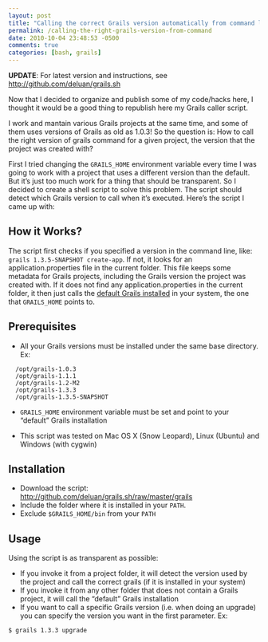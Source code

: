```yaml
---
layout: post
title: "Calling the correct Grails version automatically from command line"
permalink: /calling-the-right-grails-version-from-command
date: 2010-10-04 23:48:53 -0500
comments: true
categories: [bash, grails]
---
```


**UPDATE**: For latest version and instructions, see http://github.com/deluan/grails.sh

Now that I decided to organize and publish some of my code/hacks here, I thought it would be a good thing to republish 
here my Grails caller script.

I work and mantain various Grails projects at the same time, and some of them uses versions of Grails as old as 1.0.3! 
So the question is: How to call the right version of grails command for a given project, the version that the project 
was created with?

First I tried changing the `GRAILS_HOME` environment variable every time I was going to work with a project that uses a 
different version than the default. But it’s just too much work for a thing that should be transparent. So I decided to 
create a shell script to solve this problem. The script should detect which Grails version to call when it’s executed. 
Here’s the script I came up with:
<!-- more -->

## How it Works?

The script first checks if you specified a version in the command line, like: `grails 1.3.5-SNAPSHOT create-app`. 
If not, it looks for an application.properties file in the current folder. This file keeps some metadata for Grails 
projects, including the Grails version the project was created with. If it does not find any application.properties in 
the current folder, it then just calls the [default Grails installed](http://grails.org/Installation) in your system, 
the one that `GRAILS_HOME` points to.

## Prerequisites

* All your Grails versions must be installed under the same base directory. Ex:

```
  /opt/grails-1.0.3
  /opt/grails-1.1.1
  /opt/grails-1.2-M2
  /opt/grails-1.3.3
  /opt/grails-1.3.5-SNAPSHOT
```

* `GRAILS_HOME` environment variable must be set and point to your “default” Grails installation

* This script was tested on Mac OS X (Snow Leopard), Linux (Ubuntu) and Windows (with cygwin)

## Installation

* Download the script: http://github.com/deluan/grails.sh/raw/master/grails
* Include the folder where it is installed in your `PATH`.
* Exclude `$GRAILS_HOME/bin` from your `PATH`

## Usage

Using the script is as transparent as possible:

* If you invoke it from a project folder, it will detect the version used by the project and call the correct grails 
(if it is installed in your system)
* If you invoke it from any other folder that does not contain a Grails project, it will call the “default” Grails 
installation
* If you want to call a specific Grails version (i.e. when doing an upgrade) you can specify the version you want in 
the first parameter. Ex:
```
$ grails 1.3.3 upgrade
```